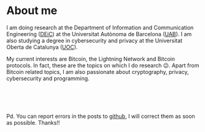 
# About me

I am doing research at the Department of Information and Communication Engineering ([DEiC](https://deic.uab.cat/)) at the Universitat Autònoma de Barcelona ([UAB](https://www.uab.cat/)). I am also studying a degree in cybersecurity and privacy at the Universitat Oberta de Catalunya ([UOC](https://www.uoc.edu)).

My current interests are Bitcoin, the Lightning Network and Bitcoin protocols. In fact, these are the topics on which I do research 😉. Apart from Bitcoin related topics, I am also passionate about cryptography, privacy, cybersecurity and programming.

\
\
\
\
Pd. You can report errors in the posts to [github](https://github.com/polespinasa/website), I will correct them as soon as possible. Thanks!!